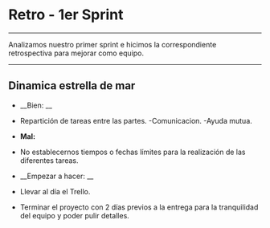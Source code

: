 #  Retro - 1er Sprint
___
Analizamos nuestro primer sprint  e hicimos la correspondiente retrospectiva para mejorar como equipo.
___

##  Dinamica estrella de mar

- __Bien: __   
- Repartición de tareas entre las partes.
-Comunicacion.
-Ayuda mutua.

- __Mal:__ 
- No establecernos tiempos o fechas límites para la realización de las diferentes tareas.


- __Empezar a hacer: __
- Llevar al día el Trello.
- Terminar el proyecto con 2 días previos a la entrega para la tranquilidad del equipo y poder pulir detalles. 




